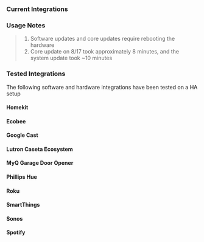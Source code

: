 ### Current Integrations


### Usage Notes
> 1. Software updates and core updates require rebooting the hardware
> 2. Core update on 8/17 took approximately 8 minutes, and the system update took ~10 minutes

### Tested Integrations

The following software and hardware integrations have been tested on a HA setup

#### Homekit  

#### Ecobee

#### Google Cast

#### Lutron Caseta Ecosystem

#### MyQ Garage Door Opener

#### Phillips Hue

#### Roku

#### SmartThings

#### Sonos

#### Spotify